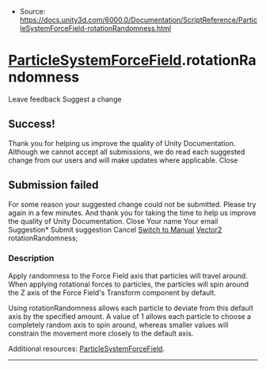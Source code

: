 * Source: https://docs.unity3d.com/6000.0/Documentation/ScriptReference/ParticleSystemForceField-rotationRandomness.html

#  [ParticleSystemForceField](https://docs.unity3d.com/6000.0/Documentation/ScriptReference/ParticleSystemForceField.html).rotationRandomness
Leave feedback
Suggest a change
## Success!
Thank you for helping us improve the quality of Unity Documentation. Although we cannot accept all submissions, we do read each suggested change from our users and will make updates where applicable.
Close
## Submission failed
For some reason your suggested change could not be submitted. Please <a>try again</a> in a few minutes. And thank you for taking the time to help us improve the quality of Unity Documentation.
Close
Your name Your email Suggestion* Submit suggestion
Cancel
[Switch to Manual](https://docs.unity3d.com/6000.0/Documentation/Manual/class-ParticleSystemForceField.html "Go to ParticleSystemForceField Component in the Manual")
[Vector2](https://docs.unity3d.com/6000.0/Documentation/ScriptReference/Vector2.html) rotationRandomness; 
### Description
Apply randomness to the Force Field axis that particles will travel around.
When applying rotational forces to particles, the particles will spin around the Z axis of the Force Field's Transform component by default.  
  
Using rotationRandomness allows each particle to deviate from this default axis by the specified amount. A value of 1 allows each particle to choose a completely random axis to spin around, whereas smaller values will constrain the movement more closely to the default axis.  
  
Additional resources: [ParticleSystemForceField](https://docs.unity3d.com/6000.0/Documentation/ScriptReference/ParticleSystemForceField.html).
* * *
